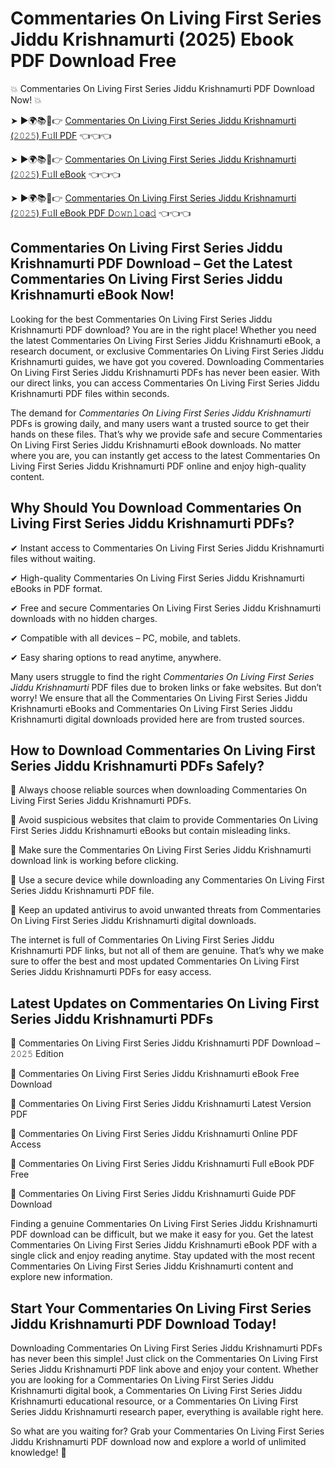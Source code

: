 # Commentaries On Living First Series Jiddu Krishnamurti (2025) Ebook PDF Download Free

💥 Commentaries On Living First Series Jiddu Krishnamurti PDF Download Now! 💥

➤ ►🌍📚📱👉 [Commentaries On Living First Series Jiddu Krishnamurti (𝟸𝟶𝟸𝟻) F𝚞ll PDF](https://getpdf.xyz/commentaries-on-living-first-series-jiddu-krishnamurti) 👈👈👈


➤ ►🌍📚📱👉 [Commentaries On Living First Series Jiddu Krishnamurti (𝟸𝟶𝟸𝟻) F𝚞ll eBook](https://getpdf.xyz/commentaries-on-living-first-series-jiddu-krishnamurti) 👈👈👈


➤ ►🌍📚📱👉 [Commentaries On Living First Series Jiddu Krishnamurti (𝟸𝟶𝟸𝟻) F𝚞ll eBook PDF D𝚘𝚠𝚗𝚕𝚘a𝚍](https://getpdf.xyz/commentaries-on-living-first-series-jiddu-krishnamurti) 👈👈👈


## Commentaries On Living First Series Jiddu Krishnamurti PDF Download – Get the Latest Commentaries On Living First Series Jiddu Krishnamurti eBook Now!

Looking for the best Commentaries On Living First Series Jiddu Krishnamurti PDF download? You are in the right place! Whether you need the latest Commentaries On Living First Series Jiddu Krishnamurti eBook, a research document, or exclusive Commentaries On Living First Series Jiddu Krishnamurti guides, we have got you covered. Downloading Commentaries On Living First Series Jiddu Krishnamurti PDFs has never been easier. With our direct links, you can access Commentaries On Living First Series Jiddu Krishnamurti PDF files within seconds.

The demand for *Commentaries On Living First Series Jiddu Krishnamurti* PDFs is growing daily, and many users want a trusted source to get their hands on these files. That’s why we provide safe and secure Commentaries On Living First Series Jiddu Krishnamurti eBook downloads. No matter where you are, you can instantly get access to the latest Commentaries On Living First Series Jiddu Krishnamurti PDF online and enjoy high-quality content.

## Why Should You Download Commentaries On Living First Series Jiddu Krishnamurti PDFs?

✔ Instant access to Commentaries On Living First Series Jiddu Krishnamurti files without waiting.

✔ High-quality Commentaries On Living First Series Jiddu Krishnamurti eBooks in PDF format.

✔ Free and secure Commentaries On Living First Series Jiddu Krishnamurti downloads with no hidden charges.

✔ Compatible with all devices – PC, mobile, and tablets.

✔ Easy sharing options to read anytime, anywhere.

Many users struggle to find the right *Commentaries On Living First Series Jiddu Krishnamurti* PDF files due to broken links or fake websites. But don’t worry! We ensure that all the Commentaries On Living First Series Jiddu Krishnamurti eBooks and Commentaries On Living First Series Jiddu Krishnamurti digital downloads provided here are from trusted sources.

## How to Download Commentaries On Living First Series Jiddu Krishnamurti PDFs Safely?

📌 Always choose reliable sources when downloading Commentaries On Living First Series Jiddu Krishnamurti PDFs.

📌 Avoid suspicious websites that claim to provide Commentaries On Living First Series Jiddu Krishnamurti eBooks but contain misleading links.

📌 Make sure the Commentaries On Living First Series Jiddu Krishnamurti download link is working before clicking.

📌 Use a secure device while downloading any Commentaries On Living First Series Jiddu Krishnamurti PDF file.

📌 Keep an updated antivirus to avoid unwanted threats from Commentaries On Living First Series Jiddu Krishnamurti digital downloads.

The internet is full of Commentaries On Living First Series Jiddu Krishnamurti PDF links, but not all of them are genuine. That’s why we make sure to offer the best and most updated Commentaries On Living First Series Jiddu Krishnamurti PDFs for easy access.

## Latest Updates on Commentaries On Living First Series Jiddu Krishnamurti PDFs

🔹 Commentaries On Living First Series Jiddu Krishnamurti PDF Download – 𝟸𝟶𝟸𝟻 Edition

🔹 Commentaries On Living First Series Jiddu Krishnamurti eBook Free Download

🔹 Commentaries On Living First Series Jiddu Krishnamurti Latest Version PDF

🔹 Commentaries On Living First Series Jiddu Krishnamurti Online PDF Access

🔹 Commentaries On Living First Series Jiddu Krishnamurti Full eBook PDF Free

🔹 Commentaries On Living First Series Jiddu Krishnamurti Guide PDF Download

Finding a genuine Commentaries On Living First Series Jiddu Krishnamurti PDF download can be difficult, but we make it easy for you. Get the latest Commentaries On Living First Series Jiddu Krishnamurti eBook PDF with a single click and enjoy reading anytime. Stay updated with the most recent Commentaries On Living First Series Jiddu Krishnamurti content and explore new information.

## Start Your Commentaries On Living First Series Jiddu Krishnamurti PDF Download Today!

Downloading Commentaries On Living First Series Jiddu Krishnamurti PDFs has never been this simple! Just click on the Commentaries On Living First Series Jiddu Krishnamurti PDF link above and enjoy your content. Whether you are looking for a Commentaries On Living First Series Jiddu Krishnamurti digital book, a Commentaries On Living First Series Jiddu Krishnamurti educational resource, or a Commentaries On Living First Series Jiddu Krishnamurti research paper, everything is available right here.

So what are you waiting for? Grab your Commentaries On Living First Series Jiddu Krishnamurti PDF download now and explore a world of unlimited knowledge! 🚀